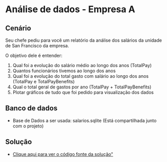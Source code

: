 # Análise de dados - Empresa A

## Cenário

Seu chefe pediu para você um relatório da análise dos salários da unidade de San Francisco da empresa. <br>

O objetivo dele é entender:
1. Qual foi a evolução do salário médio ao longo dos anos (TotalPay)
2. Quantos funcionários tivemos ao longo dos anos
3. Qual foi a evolução do total gasto com salário ao longo dos anos (TotalPay e TotalPayBenefits)
4. Qual o total geral de gastos por ano (TotalPay + TotalPayBenefits)
5. Plotar gráficos de tudo que foi pedido para visualização dos dados

## Banco de dados

- Base de Dados a ser usada: salarios.sqlite (Está compartilhada junto com o projeto)

## Solução

- <a href='https://github.com/dev-daniel-amorim/Analise_de_dados-Empresa_A/blob/main/Python%20e%20SQL%20-%20Exerc%C3%ADcio%20An%C3%A1lise%20de%20Dados.ipynb'> Clique aqui para ver o código fonte da solução"</a>
